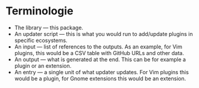 # Terminologie

- The library — this package.
- An updater script — this is what you would run to add/update plugins in
  specific ecosystems.
- An input — list of references to the outputs. As an example, for Vim plugins,
  this would be a CSV table with GitHub URLs and other data.
- An output — what is generated at the end. This can be for example a plugin or
  an extension.
- An entry — a single unit of what updater updates. For Vim plugins this would
  be a plugin, for Gnome extensions this would be an extension.
